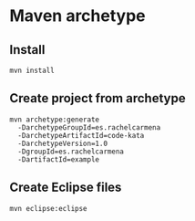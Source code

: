 # Maven archetype

## Install

```
mvn install
```

## Create project from archetype

```
mvn archetype:generate 
  -DarchetypeGroupId=es.rachelcarmena
  -DarchetypeArtifactId=code-kata
  -DarchetypeVersion=1.0 
  -DgroupId=es.rachelcarmena 
  -DartifactId=example
```

## Create Eclipse files

```
mvn eclipse:eclipse
```
